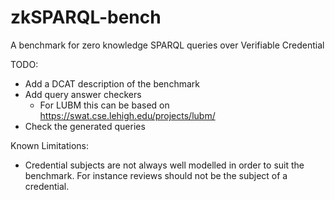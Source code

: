 # zkSPARQL-bench

A benchmark for zero knowledge SPARQL queries over Verifiable Credential

TODO:

* Add a DCAT description of the benchmark
* Add query answer checkers
  * For LUBM this can be based on https://swat.cse.lehigh.edu/projects/lubm/
* Check the generated queries


Known Limitations:

* Credential subjects are not always well modelled in order to suit the benchmark. For instance reviews should not be the subject of a credential.

